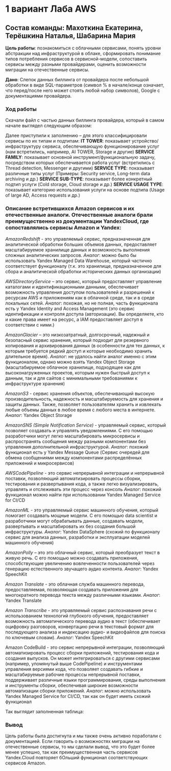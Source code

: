 # 1 вариант Лаба AWS
## Состав команды: Махоткина Екатерина, Терёшкина Наталья, Шабарина Мария

**Цель работы**: познакомиться с облачными сервисами, понять уровни абстракции над инфраструктурой в облаке, сформировать понимание типов потребления сервисов в сервисной-модели, сопоставить сервисы между разными провайдерами, оценить возможности миграции на отечественные сервисы.

**Дано**: Слепок данных биллинга от провайдера после небольшой обработки в виде SQL-параметров (символ % в начале/конце означает, что перед/после него может стоять любой набор символов), Google с документациями провайдера.

### Ход работы

Скачали файл c частью данных биллинга провайдера, который в самом начале выглядел следующим образом:

Далее приступили к заполнению – для этого классифицировали сервисы по их типам и подтипам:
**IT TOWER**: показывает устройство/инфраструктуру сервиса, обеспечивающую функционирование услуг (нам встретились, например, AI TOWER, Storage и другие)
**SERVICE FAMILY**: показывает основной инструмент/функциональную задачу, посредством которых обеспечивается работа услуг (встретились с Thread detection, Messenger и другими)
**SERVICE TYPE**: показывает различные типы услуг (Примеры: Security service, Long-term data archiving и др.)
**SERVICE SUB-TYPE**: показывает более конкретный подтип услуги (Cold storage, Cloud storage и др.)
**SERVICE USAGE TYPE**: показывает категорию использования услуги на основе подтипа (Usage of large AD, Access requests и др.)

### Описание встретившихся Amazon сервисов и их отечественные аналоги. Отечественные аналоги брали преимущественно из документации YandexCloud, где сопоставлялись сервисы Amazon и Yandex:

*AmazonRedshift* - это управляемый сервис, предназначенная для аналитической обработки больших объемов данных, предоставляет масштабируемое хранилище данных и возможность выполнения сложных аналитических запросов.
*Аналог*: можно было бы использовать Yandex Managed Data Warehouse, который частично соответствует функционалу (т.к. это хранилище, предназначенное для сбора и аналитической обработки исторических данных организации)

*AWSDirectoryService* – это сервис, который предоставляет управление каталогами и идентификационными данными, обеспечивает возможность управления доступом пользователей и разрешений к ресурсам AWS и приложениям как в облачной среде, так и в среде локальных сетей.
*Аналог*: похожая, но не полная, часть функционала есть у Yandex Identity and Access Management (это сервис идентификации и контроля доступа (авторизации). Вы определяете, кто и какие права имеет на ресурс, а IAM предоставляет доступ в соответствии с ними.)

*AmazonGlacier* – это низкозатратный, долгосрочный, надежный и безопасный сервис хранения, который подходит для резервного копирования и архивирования данных (в особенности для тех данных, к которым требуется редкий доступ и которые необходимо хранить длительное время). 
*Аналог*: не удалось найти аналог именно с этим функционалом, однако можно взять Yandex Object Storage (масштабируемое облачное хранилище, подходящее как для высоконагруженных проектов, которым нужен быстрый доступ к данным, так и для сайтов с минимальными требованиями к инфраструктуре хранения)

*AmazonS3* - сервис хранения объектов, обеспечивающий высокую производительность, надежность и масштабируемость для хранения и защиты данных. Также, позволяет пользователям хранить и извлекать любые объемы данных в любое время с любого места в интернете.
*Аналог*: Yandex Object Storage

*AmazonSNS (Simple Notification Service)* - управляемый сервис, который позволяет создавать и управлять уведомлениями. С его помощью разработчики могут легко масштабировать микросервисы и распространять сообщения между разными компонентами без управления дополнительной инфраструктурой.
*Аналог*: похожий функционал есть у Yandex Message Queue (Сервис очередей для обмена сообщениями между компонентами распределённых приложений и микросервисов)

*AWSCodePipeline* - это сервис непрерывной интеграции и непрерывной поставки, позволяющий автоматизировать процессы сборки, тестирования и развертывания кода, а также легко визуализировать, управлять и отслеживать эти процесс через консоль
*Аналог*: похожий функционал можно найти при использовании Yandex Managed Service for CI/CD

*AmazonML* - это управляемый сервис машинного обучения, который помогает создавать мощные модели. С его помощью data scientist и разработчики могут обрабатывать данные, создавать модели, развертывать и масштабировать их без создания большой инфраструктуры.
*Аналог*: Yandex DataSphere (схожий по функционалу сервис для анализа данных, разработки и эксплуатации моделей машинного обучения)

*AmazonPolly* – это это облачный сервис, который преобразует текст в живую речь. С его помощью можно создавать приложения, способствующие увеличению вовлеченности пользователей через генерацию естественного звучащего аудио контента.
*Аналог*: Yandex SpeechKit

*Amazon Translate* - это облачная служба машинного перевода, предоставляемая, позволяющая создавать приложения для многократного перевода текста между различными языками.
*Аналог*: Yandex Translate

*Amazon Transcribe* - это управляемый сервис распознавания речи с использованием технологий глубокого обучения, предоставляет возможность автоматического перевода аудио в текст (обеспечивает оцифровку разговоров, конвертацию речи в текстовый формат для последующего анализа и индексацию аудио- и видеофайлов для поиска по ключевым словам).
*Аналог*: Yandex SpeechKit

Amazon CodeBuild - это сервис непрерывной интеграции, позволяющий автоматизировать процесс сборки приложений, тестирования кода и создания выпусков. Он может интегрироваться с другими сервисами (например, упомянутый выше CodePipeline) и инструментами управления версиями кода, что позволяет создавать гибкие и масштабируемые рабочие процессы непрерывной поставки, поддерживает различные языки программирования, среды выполнения и инструменты сборки, обеспечивая широкие возможности автоматизации сборки приложений.
*Аналог*: можно использовать Yandex Managed Service for CI/CD, так как он будет иметь схожий функционал

Так выглядит заполненная таблица:

### Вывод
Цель работы была достигнута и мы также очень активно поработали с документацией. Если говорить о возможностях миграции на отечественные сервисы, то мы сделали вывод, что это будет более менее успешно, так как преимущественная часть сервисов Yandex.Cloud повторяет бОльший функционал соответствующих сервисов Amazon.


